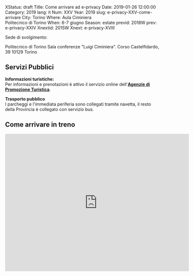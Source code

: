 XStatus: draft
Title: Come arrivare ad e-privacy
Date: 2019-01-26 12:00:00
Category: 2019
lang: it
Num: XXV
Year: 2019
slug: e-privacy-XXV-come-arrivare
City: Torino
Where: Aula Ciminiera<br/>Politecnico di Torino
When: 6-7 giugno
Season: estate
previd: 2018W
prev: e-privacy-XXIV
Xnextid: 2015W
Xnext: e-privacy-XVIII


Sede di svolgimento:

Politecnico di Torino
Sala conferenze "Luigi Ciminiera".
Corso Castelfidardo, 39
10129 Torino


<h2>Servizi Pubblici</h2>

<p><strong>Informazioni turistiche:<br /></strong>
Per informazioni e prenotazioni &egrave; attivo il servizio online dell'<strong><a href="https://www.visitatorino.com/informazioni-varie/uffici-turistici/" target="_blank" title="APT Torino">Agenzie di Promozione Turistica</a></strong>.</p>

<p><strong>Trasporto pubblico</strong>
<br>
I parcheggi e l'immediata periferia sono collegati tramite navetta, il resto della Provincia &egrave; collegato con servizio bus.


<h2>Come arrivare in treno</h2>


<iframe src="https://www.google.com/maps/embed?pb=!1m23!1m12!1m3!1d2818.1097800386046!2d7.657936015544081!3d45.06328407909825!2m3!1f0!2f0!3f0!3m2!1i1024!2i768!4f13.1!4m8!3e6!4m0!4m5!1s0x47886d1903ca7c67%3A0x3f3cc37977fac37b!2sCorso+Castelfidardo%2C+39%2C+10129+Torino+TO!3m2!1d45.0632841!2d7.6601247!5e0!3m2!1sit!2sit!4v1548697391265" width="600" height="450" frameborder="0" style="border:0" allowfullscreen></iframe>
